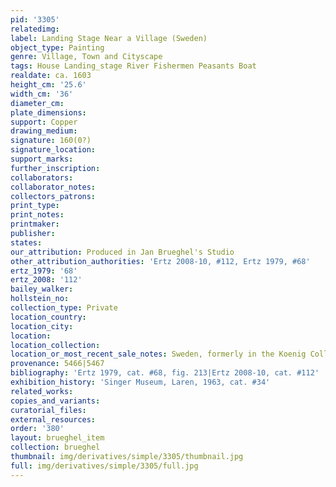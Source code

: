 ```yaml
---
pid: '3305'
relatedimg: 
label: Landing Stage Near a Village (Sweden)
object_type: Painting
genre: Village, Town and Cityscape
tags: House Landing_stage River Fishermen Peasants Boat
realdate: ca. 1603
height_cm: '25.6'
width_cm: '36'
diameter_cm: 
plate_dimensions: 
support: Copper
drawing_medium: 
signature: 160(0?)
signature_location: 
support_marks: 
further_inscription: 
collaborators: 
collaborator_notes: 
collectors_patrons: 
print_type: 
print_notes: 
printmaker: 
publisher: 
states: 
our_attribution: Produced in Jan Brueghel's Studio
other_attribution_authorities: 'Ertz 2008-10, #112, Ertz 1979, #68'
ertz_1979: '68'
ertz_2008: '112'
bailey_walker: 
hollstein_no: 
collection_type: Private
location_country: 
location_city: 
location: 
location_collection: 
location_or_most_recent_sale_notes: Sweden, formerly in the Koenig Collection
provenance: 5466|5467
bibliography: 'Ertz 1979, cat. #68, fig. 213|Ertz 2008-10, cat. #112'
exhibition_history: 'Singer Museum, Laren, 1963, cat. #34'
related_works: 
copies_and_variants: 
curatorial_files: 
external_resources: 
order: '380'
layout: brueghel_item
collection: brueghel
thumbnail: img/derivatives/simple/3305/thumbnail.jpg
full: img/derivatives/simple/3305/full.jpg
---
```

